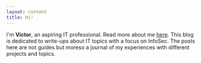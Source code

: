 ```yaml
---
layout: content
title: Hi!
---
```


I'm **Victor**, an aspiring IT professional. Read more about me [here](/about). This blog is dedicated to write-ups about IT topics with a focus on InfoSec. The posts here are not guides but moreso a journal of my experiences with different projects and topics. 

<!-- ## Latest Posts
<ul>
  {% for post in site.posts limit:3 %}
    <li>
      <h2><a href="{{ post.url }}">{{ post.title }}</a></h2>
      <p>{{ post.excerpt }}</p>
      <br/>
    </li>
  {% endfor %}
</ul> -->
